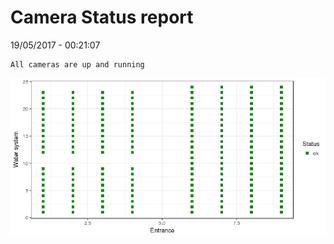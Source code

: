 Camera Status report
================
19/05/2017 - 00:21:07

    All cameras are up and running

![](camreport_files/figure-markdown_github/unnamed-chunk-2-1.png)
